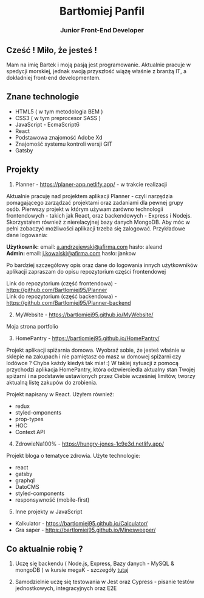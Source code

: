 <h1 align="center"> Bartłomiej Panfil </h1>
<h3 align="center"> Junior Front-End Developer </h3>

## Cześć ! Miło, że jesteś !
Mam na imię Bartek i moją pasją jest programowanie. Aktualnie pracuje w spedycji morskiej, jednak swoją przyszłość wiążę właśnie z branżą IT, a dokładniej front-end developmentem.

## Znane technologie

- HTML5 ( w tym metodologia BEM )
- CSS3 ( w tym preprocesor SASS )
- JavaScript - EcmaScript6 
- React
- Podstawowa znajomość Adobe Xd
- Znajomość systemu kontroli wersji GIT
- Gatsby 

## Projekty 

1. Planner - https://planer-app.netlify.app/ - w trakcie realizacji

Aktualnie pracuję nad projektem aplikacji Planner - czyli narzędzia pomagającego zarządzać projektami oraz zadaniami dla pewnej grupy osób. 
Pierwszy projekt w którym używam zarówno technologii frontendowych - takich jak React, oraz backendowych - Express i Nodejs. Skorzystałem również z nierelacyjnej bazy danych MongoDB. Aby móc w pełni zobaczyć możliwości aplikacji trzeba się zalogować. Przykładowe dane logowania:<br/>

<strong>Użytkownik:</strong>
email: a.andrzejewski@afirma.com
hasło: aleand <br/>
<strong> Admin: </strong> email: j.kowalski@afirma.com hasło: jankow

Po bardziej szczegółowy opis oraz dane do logowania innych użytkowników aplikacji zapraszam do opisu repozytorium części frontendowej

Link do repozytorium (część frontendowa) - https://github.com/Bartlomiej95/Planner <br/>
Link do repozytorium (część backendowa) - https://github.com/Bartlomiej95/Planner-backend

2. MyWebsite - https://bartlomiej95.github.io/MyWebsite/

Moja strona portfolio 

3. HomePantry - https://bartlomiej95.github.io/HomePantry/ 

Projekt aplikacji spiżarnia domowa. Wyobraź sobie, że jesteś właśnie w sklepie na zakupach i nie pamiętasz co masz w domowej spiżarni czy lodówce ? Chyba każdy kiedyś tak miał :) W takiej sytuacji z pomocą przychodzi aplikacja HomePantry, która odzwierciedla aktualny stan Twojej spiżarni i na podstawie ustawionych przez Ciebie wcześniej limitów, tworzy aktualną listę zakupów do zrobienia. 

Projekt napisany w React. Użyłem również:

- redux
- styled-omponents
- prop-types
- HOC
- Context API

4. ZdrowieNa100% - https://hungry-jones-1c9e3d.netlify.app/

Projekt bloga o tematyce zdrowia. Użyte technologie:

- react
- gatsby
- graphql
- DatoCMS
- styled-components
- responsywność (mobile-first)

5. Inne projekty w JavaScript

- Kalkulator - https://bartlomiej95.github.io/Calculator/
- Gra saper - https://bartlomiej95.github.io/Minesweeper/

## Co aktualnie robię ? 

1. Uczę się backendu ( Node.js, Express, Bazy danych - MySQL & mongoDB ) w kursie megaK - szczegóły <a href="https://www.megak.pl/"> tutaj </a>

2. Samodzielnie uczę się testowania w Jest oraz Cypress - pisanie testów jednostkowych, integracyjnych oraz E2E

<!--
**Bartlomiej95/Bartlomiej95** is a ✨ _special_ ✨ repository because its `README.md` (this file) appears on your GitHub profile.

Here are some ideas to get you started:

- 🔭 I’m currently working on ...
- 🌱 I’m currently learning ...
- 👯 I’m looking to collaborate on ...
- 🤔 I’m looking for help with ...
- 💬 Ask me about ...
- 📫 How to reach me: ...
- 😄 Pronouns: ...
- ⚡ Fun fact: ...
-->
